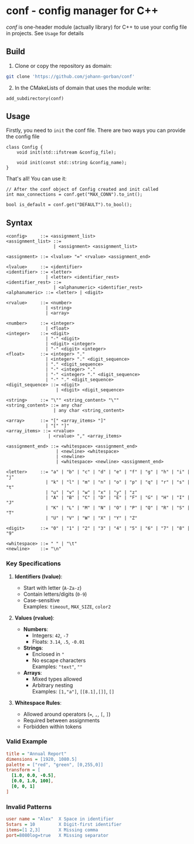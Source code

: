 # conf - config manager for C++

*conf* is one-header module (actually library) for C++ to use your config file in projects. See `Usage` for details 

## Build
1. Clone or copy the repository as domain:
```bash
git clone 'https://github.com/johann-gorban/conf'
```
2. In the CMakeLists of domain that uses the module write:
```
add_subdirectory(conf)
```


## Usage

Firstly, you need to `init` the conf file. There are two ways you can provide the config file
```
class Config {
    void init(std::ifstream &config_file);

    void init(const std::string &config_name);
}
```

That's all! You can use it:
```
// After the conf object of Config created and init called
int max_connections = conf.get("MAX_CONN").to_int();

bool is_default = conf.get("DEFAULT").to_bool();
```

## Syntax

```ebnf
<config>     ::= <assignment_list>
<assignment_list> ::= 
                  | <assignment> <assignment_list>

<assignment> ::= <lvalue> "=" <rvalue> <assignment_end>

<lvalue>     ::= <identifier>
<identifier> ::= <letter> 
               | <letter> <identifier_rest>
<identifier_rest> ::= 
                  | <alphanumeric> <identifier_rest>
<alphanumeric> ::= <letter> | <digit>

<rvalue>     ::= <number> 
               | <string> 
               | <array>

<number>     ::= <integer> 
               | <float>
<integer>    ::= <digit> 
               | "-" <digit> 
               | <digit> <integer> 
               | "-" <digit> <integer>
<float>      ::= <integer> "." 
               | <integer> "." <digit_sequence>
               | "." <digit_sequence>
               | "-" <integer> "."
               | "-" <integer> "." <digit_sequence>
               | "-" "." <digit_sequence>
<digit_sequence> ::= <digit> 
                   | <digit> <digit_sequence>

<string>     ::= "\"" <string_content> "\""
<string_content> ::= any char 
                  | any char <string_content>

<array>      ::= "[" <array_items> "]" 
               | "[" "]"
<array_items> ::= <rvalue> 
                | <rvalue> "," <array_items>

<assignment_end> ::= <whitespace> <assignment_end>
                   | <newline> <whitespace>
                   | <newline>
                   | <whitespace> <newline> <assignment_end>

<letter>     ::= "a" | "b" | "c" | "d" | "e" | "f" | "g" | "h" | "i" | "j" 
               | "k" | "l" | "m" | "n" | "o" | "p" | "q" | "r" | "s" | "t" 
               | "u" | "v" | "w" | "x" | "y" | "z" 
               | "A" | "B" | "C" | "D" | "E" | "F" | "G" | "H" | "I" | "J" 
               | "K" | "L" | "M" | "N" | "O" | "P" | "Q" | "R" | "S" | "T" 
               | "U" | "V" | "W" | "X" | "Y" | "Z"

<digit>      ::= "0" | "1" | "2" | "3" | "4" | "5" | "6" | "7" | "8" | "9"

<whitespace> ::= " " | "\t"
<newline>    ::= "\n"
```

### Key Specifications
1. **Identifiers (lvalue)**:
   - Start with letter (`A-Za-z`)
   - Contain letters/digits (`0-9`)
   - Case-sensitive  
   Examples: `timeout`, `MAX_SIZE`, `color2`

2. **Values (rvalue)**:
   - **Numbers**: 
     - Integers: `42`, `-7`
     - Floats: `3.14`, `.5`, `-0.01`
   - **Strings**: 
     - Enclosed in `"`
     - No escape characters  
     Examples: `"text"`, `""`
   - **Arrays**:
     - Mixed types allowed
     - Arbitrary nesting  
     Examples: `[1,"a"]`, `[[8.1],[]]`, `[]`

3. **Whitespace Rules**:
   - Allowed around operators (`=`, `,`, `[`, `]`)
   - Required between assignments
   - Forbidden within tokens

### Valid Example
```ini
title = "Annual Report"
dimensions = [1920, 1080.5]
palette = ["red", "green", [0,255,0]]
transform = [
  [1.0, 0.0, -0.5],
  [0.0, 1.0, 100],
  [0, 0, 1]
]
```

### Invalid Patterns
```ini
user name = "Alex"  X Space in identifier
5stars = 10         X Digit-first identifier
items=[1 2,3]       X Missing comma
port=8080log=true   X Missing separator
```
